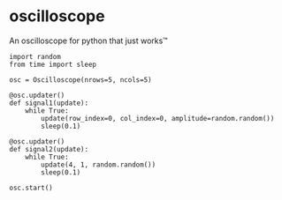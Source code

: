 # oscilloscope
An oscilloscope for python that just works™

```python3
import random
from time import sleep

osc = Oscilloscope(nrows=5, ncols=5)

@osc.updater()
def signal1(update):
    while True:
        update(row_index=0, col_index=0, amplitude=random.random())
        sleep(0.1)

@osc.updater()
def signal2(update):
    while True:
        update(4, 1, random.random())
        sleep(0.1)

osc.start()
```

